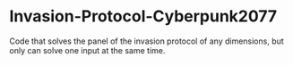 # Invasion-Protocol-Cyberpunk2077
Code that solves the panel of the invasion protocol of any dimensions, but only can solve one input at the same time.
